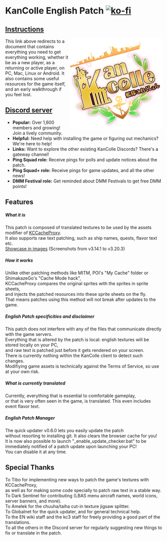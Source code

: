 # KanColle English Patch [![ko-fi](https://ko-fi.com/img/githubbutton_sm.svg)](https://ko-fi.com/C0C76IFME)
## [Instructions](https://docs.google.com/document/d/1S3-Uv9wbuv2lAkjc_5oH6T069rb7QlTP90W2AHoNPzg/edit?usp=sharing)

<img src="https://raw.githubusercontent.com/Oradimi/KanColle-English-Patch-KCCP/master/EN-patch/kcs2/img/title/title_main.png/patched/title_main_004.png"
  align="right" alt="English KanColle icon" width="300">

This link above redirects to a document that contains everything you need to get everything working,
whether it be as a new player, as a returning or active player, on PC, Mac, Linux or Android.
It also contains some useful resources for the game itself, and an early walkthrough if you feel lost.
## [Discord server](https://discord.gg/krMeMKB)
- **Popular:** Over 1,600 members and growing! Join a lively community.
- **Helpful:** Need help with installing the game or figuring out mechanics? We're here to help!
- **Links:** Want to explore the other existing KanColle Discords? There's a gateway channel!
- **Ping Squad role:** Receive pings for polls and update notices about the patch.
- **Ping Squad+ role:** Receive pings for game updates, and all the other news!
- **DMM Festival role:** Get reminded about DMM Festivals to get free DMM points!

## Features
##### What it is
This patch is composed of translated textures to be used by the assets modifier of [KCCacheProxy](https://github.com/Tibowl/KCCacheProxy/wiki/Installation-and-setup).\
It also supports raw text patching, such as ship names, quests, flavor text etc.\
[Showcase in images](https://imgur.com/a/oAB9f7x) (Screenshots from v3.14.1 to v3.20.3)

##### How it works
Unlike other patching methods like MITM, POI's "My Cache" folder or ShimakazeGo's "Cache Mode hack",\
KCCacheProxy compares the original sprites with the sprites in sprite sheets,\
and injects the patched resources into these sprite sheets on the fly.\
That means patches using this method will not break after updates to the game.

##### English Patch specificities and disclaimer
This patch does not interfere with any of the files that communicate directly with the game servers.\
Everything that is altered by the patch is local: english textures will be stored locally on your PC,\
and raw text is patched just before it gets rendered on your screen.\
There is currently nothing within the KanColle client to detect such changes.\
Modifiying game assets is technically against the Terms of Service, so use at your own risk.

##### What is currently translated
Currently, everything that is essential to comfortable gameplay,\
or that is very often seen in the game, is translated. This even includes event flavor text.

##### English Patch Manager
The quick updater v0.6.0 lets you easily update the patch\
without resorting to installing git. It also clears the browser cache for you!\
It is now also possible to launch "_enable_update_checker.bat" to be\
immediately notified of a patch update upon launching your PC!\
You can disable it at any time.

## Special Thanks
To Tibo for implementing new ways to patch the game's textures with KCCacheProxy,\
as well as for making some code specially to patch raw text in a stable way.\
To Dark Sentinel for contributing (LBAS menu aircraft names, world icons, server banners, and more).\
To Amelek for the chuuha/taiha cut-in texture jigsaw splitter.\
To Globalnet for the quick updater, and for general technical help.\
To the EN wiki staff and the kc3 staff for freely providing a good part of the translations.\
To all the others in the Discord server for regularly suggesting new things to fix or translate in the patch.
